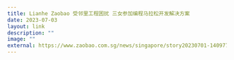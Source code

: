 ```yaml
---
title: Lianhe Zaobao 受邻里工程困扰 三女参加编程马拉松开发解决方案
date: 2023-07-03
layout: link
description: ""
image: ""
external: https://www.zaobao.com.sg/news/singapore/story20230701-1409770
---
```

